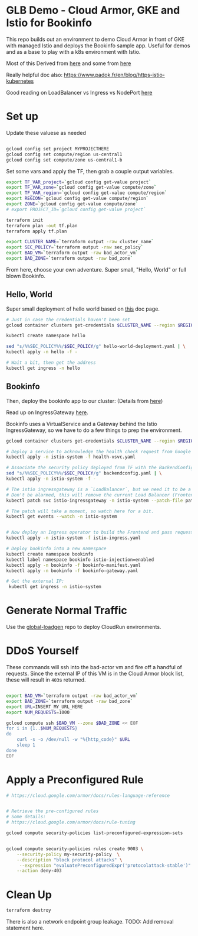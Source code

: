 # GLB Demo - Cloud Armor, GKE and Istio for Bookinfo

This repo builds out an environment to demo Cloud Armor in front of GKE with managed Istio and deploys the Bookinfo sample app. Useful for demos and as a base to play with a k8s environment with Istio.

Most of this Derived from [here](https://alwaysupalwayson.com/posts/2021/04/cloud-armor/) and some from [here](https://medium.com/contino-engineering/configuring-ddos-protection-with-google-cloud-armor-for-your-gke-provisioned-istio-ingressgateway-a9e862dc1683)

Really helpful doc also:
https://www.padok.fr/en/blog/https-istio-kubernetes

Good reading on LoadBalancer vs Ingress vs NodePort [here](https://medium.com/google-cloud/kubernetes-nodeport-vs-loadbalancer-vs-ingress-when-should-i-use-what-922f010849e0)


# Set up

Update these valuese as needed
```bash

gcloud config set project MYPROJECTHERE
gcloud config set compute/region us-central1
gcloud config set compute/zone us-central1-b

```

Set some vars and apply the TF, then grab a couple output variables.

```bash
export TF_VAR_project=`gcloud config get-value project`
export TF_VAR_zone=`gcloud config get-value compute/zone`
export TF_VAR_region=`gcloud config get-value compute/region`
export REGION=`gcloud config get-value compute/region`
export ZONE=`gcloud config get-value compute/zone`
# export PROJECT_ID=`gcloud config get-value project`

terraform init
terraform plan -out tf.plan 
terraform apply tf.plan

export CLUSTER_NAME=`terraform output -raw cluster_name`
export SEC_POLICY=`terraform output -raw sec_policy`
export BAD_VM=`terraform output -raw bad_actor_vm`
export BAD_ZONE=`terraform output -raw bad_zone`
```

From here, choose your own adventure. Super small, "Hello, World" or full blown Bookinfo. 

## Hello, World
Super small deployment of hello world based on [this](https://cloud.google.com/kubernetes-engine/docs/how-to/load-balance-ingress#using-gcloud-config) doc page.

```bash
# Just in case the credentials haven't been set
gcloud container clusters get-credentials $CLUSTER_NAME --region $REGION

kubectl create namespace hello

sed "s/%%SEC_POLICY%%/$SEC_POLICY/g" hello-world-deployment.yaml | \
kubectl apply -n hello -f -

# Wait a bit, then get the address
kubectl get ingress -n hello

```

## Bookinfo

Then, deploy the bookinfo app to our cluster: (Details from [here](https://istio.io/latest/docs/examples/bookinfo/))

Read up on IngressGateway [here](https://istio.io/latest/docs/examples/microservices-istio/istio-ingress-gateway/).


Bookinfo uses a VirtualService and a Gateway behind the Istio IngressGateway, so we have to do a few things to prep the environment. 
```bash
gcloud container clusters get-credentials $CLUSTER_NAME --region $REGION

# Deploy a service to acknowledge the health check request from Google
kubectl apply -n istio-system -f health-vsvc.yaml

# Associate the security policy deployed from TF with the BackendConfig
sed "s/%%SEC_POLICY%%/$SEC_POLICY/g" backendconfig.yaml | \
kubectl apply -n istio-system -f -

# The istio ingressgateway is a `LoadBalancer`, but we need it to be a `NodePort`, and we need to associate it to the BackendConfig above so that Cloud Armor gets roped into the picture.
# Don't be alarmed, this will remove the current Load Balancer (Frontend) in the GCP Console and we'll then deploy an Ingress later
kubectl patch svc istio-ingressgateway -n istio-system --patch-file patch-ingressgateway.yaml

# The patch will take a moment, so watch here for a bit.
kubectl get events --watch -n istio-system


# Now deploy an Ingress operator to build the Frontend and pass requests to the ingressgateway service. This will take some time too.
kubectl apply -n istio-system -f istio-ingress.yaml

# Deploy bookinfo into a new namespace
kubectl create namespace bookinfo
kubectl label namespace bookinfo istio-injection=enabled
kubectl apply -n bookinfo -f bookinfo-manifest.yaml
kubectl apply -n bookinfo -f bookinfo-gateway.yaml

# Get the external IP:
 kubectl get ingress -n istio-system


```

# Generate Normal Traffic

Use the [global-loadgen](https://github.com/sadasystems/global-loadgen) repo to deploy CloudRun environments. 


# DDoS Yourself
These commands will ssh into the bad-actor vm and fire off a handful of requests. Since the external IP of this VM is in the Cloud Armor block list, these will result in `403`s returned.

```bash

export BAD_VM=`terraform output -raw bad_actor_vm`
export BAD_ZONE=`terraform output -raw bad_zone`
export URL=INSERT_MY_URL_HERE
export NUM_REQUESTS=1000

gcloud compute ssh $BAD_VM --zone $BAD_ZONE << EOF
for i in {1..$NUM_REQUESTS}
do 
    curl -s -o /dev/null -w "%{http_code}" $URL
    sleep 1 
done
EOF

```



# Apply a Preconfigured Rule

```bash
# https://cloud.google.com/armor/docs/rules-language-reference


# Retrieve the pre-configured rules
# Some details: 
# https://cloud.google.com/armor/docs/rule-tuning

gcloud compute security-policies list-preconfigured-expression-sets


gcloud compute security-policies rules create 9003 \
    --security-policy my-security-policy  \
    --description "block protocol attacks" \
     --expression "evaluatePreconfiguredExpr('protocolattack-stable')" \
    --action deny-403

```


# Clean Up

```bash
terraform destroy

```

There is also a network endpoint group leakage. TODO: Add removal statement here. 

